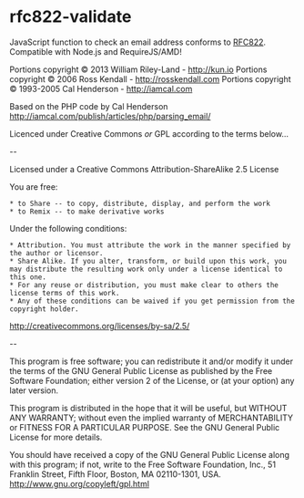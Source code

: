 rfc822-validate
===============

JavaScript function to check an email address conforms to [RFC822][1].  Compatible with Node.js and RequireJS/AMD!

Portions copyright © 2013 William Riley-Land - http://kun.io
Portions copyright © 2006  Ross Kendall - http://rosskendall.com
Portions copyright © 1993-2005 Cal Henderson - http://iamcal.com

Based on the PHP code by Cal Henderson
http://iamcal.com/publish/articles/php/parsing_email/

Licenced under Creative Commons _or_ GPL according to the terms below...

--

Licensed under a Creative Commons Attribution-ShareAlike 2.5 License

You are free:

    * to Share -- to copy, distribute, display, and perform the work
    * to Remix -- to make derivative works

Under the following conditions:

    * Attribution. You must attribute the work in the manner specified by the author or licensor.
    * Share Alike. If you alter, transform, or build upon this work, you may distribute the resulting work only under a license identical to this one.
    * For any reuse or distribution, you must make clear to others the license terms of this work.
    * Any of these conditions can be waived if you get permission from the copyright holder.

http://creativecommons.org/licenses/by-sa/2.5/

--

This program is free software; you can redistribute it and/or
modify it under the terms of the GNU General Public License
as published by the Free Software Foundation; either version 2
of the License, or (at your option) any later version.

This program is distributed in the hope that it will be useful,
but WITHOUT ANY WARRANTY; without even the implied warranty of
MERCHANTABILITY or FITNESS FOR A PARTICULAR PURPOSE.  See the
GNU General Public License for more details.

You should have received a copy of the GNU General Public License
along with this program; if not, write to the Free Software
Foundation, Inc., 51 Franklin Street, Fifth Floor, Boston, MA  02110-1301, USA.
http://www.gnu.org/copyleft/gpl.html

[1]: http://www.ietf.org/rfc/rfc0822.txt "RFC822"
